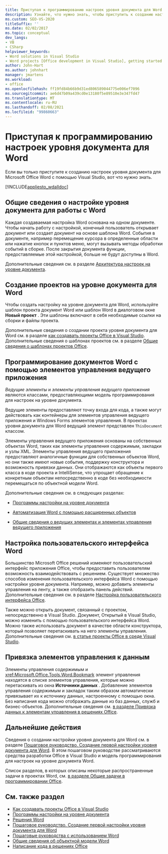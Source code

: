 ```yaml
---
title: Приступая к программированию настроек уровня документа для Word
description: Узнайте, что нужно знать, чтобы приступить к созданию настроек уровня документа для Microsoft Office Word с помощью Visual Studio.
ms.custom: SEO-VS-2020
titleSuffix: ''
ms.date: 02/02/2017
ms.topic: conceptual
dev_langs:
- VB
- CSharp
helpviewer_keywords:
- Word solutions in Visual Studio
- Word projects [Office development in Visual Studio], getting started
author: John-Hart
ms.author: johnhart
manager: jmartens
ms.workload:
- office
ms.openlocfilehash: ff19fd84b66b9d31ed806589044775e006ef7096
ms.sourcegitcommit: ae6d47b09a439cd0e13180f5e89510e3e347fd47
ms.translationtype: MT
ms.contentlocale: ru-RU
ms.lasthandoff: 02/08/2021
ms.locfileid: "99860663"
---
```

# <a name="get-started-programming-document-level-customizations-for-word"></a>Приступая к программированию настроек уровня документа для Word
  Если вы только приступите к созданию настроек уровня документа для Microsoft Office Word с помощью Visual Studio, вот что нужно знать.

 [!INCLUDE[appliesto_wdalldoc](../vsto/includes/appliesto-wdalldoc-md.md)]

## <a name="understand-how-document-level-customizations-for-word-work"></a>Общие сведения о настройке уровня документа для работы с Word
 Каждая создаваемая настройка Word основана на одном документе. Чтобы начать работу с настройкой, конечный пользователь открывает документ или создает документ на основе шаблона Word. События в документе, например перемещение курсора в определенные области или нажатие кнопок и пунктов меню, могут вызывать методы обработки событий в сборке. После закрытия документа функции, предоставляемые этой настройкой, больше не будут доступны в Word.

 Дополнительные сведения см. в разделе [Архитектура настроек на уровне документа](../vsto/architecture-of-document-level-customizations.md).

## <a name="create-document-level-projects-for-word"></a>Создание проектов на уровне документа для Word
 Чтобы создать настройку на уровне документа для Word, используйте шаблон проекта документ Word или шаблон Word в диалоговом окне **Новый проект** . Эти шаблоны включают в себя необходимые ссылки на сборки и файлы проекта.

 Дополнительные сведения о создании проекта уровня документа для Word см. в разделе [как создавать проекты Office в Visual Studio](../vsto/how-to-create-office-projects-in-visual-studio.md). Дополнительные сведения о шаблонах проектов см. в разделе [Общие сведения о шаблонах проектов Office](../vsto/office-project-templates-overview.md).

## <a name="program-word-documents-by-using-host-items-host-controls"></a>Программирование документов Word с помощью элементов управления ведущего приложения
 *Ведущие элементы* и *элементы управления ведущего приложения* являются классами, предоставляющими модель программирования для настроек на уровне документа.

 Ведущие элементы предоставляют точку входа для кода, а также могут действовать как контейнеры для элементов управления ведущего приложения и Windows Forms элементов управления. В проектах уровня документа для Word ведущий элемент представлен `ThisDocument` классом.

 Элементы управления ведущего приложения основаны на собственных объектах Word, таких как элементы управления содержимым, закладки и узлы XML. Элементы управления ведущего приложения предоставляют аналогичные функции для собственных объектов Word, но они также имеют новые события, поддержку конструктора и возможность привязки данных. Они отображаются как объекты первого класса в коде проекта и IntelliSense, что упрощает обращение к конкретным объектам непосредственно в коде без необходимости перемещаться по объектной модели Word.

 Дополнительные сведения см. в следующих разделах:

- [Программы настройки на уровне документа](../vsto/programming-document-level-customizations.md)

- [Автоматизация Word с помощью расширенных объектов](../vsto/automating-word-by-using-extended-objects.md)

- [Общие сведения о ведущих элементах и элементах управления ведущего приложения](../vsto/host-items-and-host-controls-overview.md)

## <a name="customize-the-user-interface-of-word"></a>Настройка пользовательского интерфейса Word
 Большинство Microsoft Office решений изменяют пользовательский интерфейс приложения Office, чтобы предоставить пользователям возможность взаимодействовать с решением. Существует множество способов изменения пользовательского интерфейса Word с помощью настройки уровня документа. Например, можно добавить элементы управления на ленту, а также отобразить панель действий. Дополнительные сведения см. в разделе [Настройка пользовательского интерфейса Office](../vsto/office-ui-customization.md).

 Также можно открыть документ, связанный с проектом, непосредственно в Visual Studio. Документ, Открытый в Visual Studio, можно изменить с помощью пользовательского интерфейса Word. Можно также использовать документ в качестве области конструктора, который позволяет перетаскивать на него элементы управления. Дополнительные сведения см. [в статье проекты Office в среде Visual Studio](../vsto/office-projects-in-the-visual-studio-environment.md).

## <a name="bind-controls-to-data"></a>Привязка элементов управления к данным
 Элементы управления содержимым и <xref:Microsoft.Office.Tools.Word.Bookmark> элемент управления находятся в списке элементов управления, которые можно перетаскивать из окна **Источники данных** . Добавление элементов управления содержимым и закладок таким образом автоматически привязывает их к источнику данных, настроенному с помощью окна. Без написания кода можно отображать данные из баз данных, служб и бизнес-объектов. Дополнительные сведения см. [в разделе Привязка данных к элементам управления в решениях Office](../vsto/binding-data-to-controls-in-office-solutions.md).

## <a name="next-steps"></a>Дальнейшие действия
 Сведения о создании настройки уровня документа для Word см. в разделе [Пошаговое руководство. Создание первой настройки уровня документа для Word](../vsto/walkthrough-creating-your-first-document-level-customization-for-word.md). В этом пошаговом руководстве рассматриваются средства разработки Office в Visual Studio и модель программирования для настроек на уровне документа Word.

 Список разделов, в которых описаны некоторые распространенные задачи в проектах Word, см. [в разделе Общие задачи в программировании Office](../vsto/common-tasks-in-office-programming.md).

## <a name="see-also"></a>См. также раздел
- [Как создавать проекты Office в Visual Studio](../vsto/how-to-create-office-projects-in-visual-studio.md)
- [Программы настройки на уровне документа](../vsto/programming-document-level-customizations.md)
- [Решения Word](../vsto/word-solutions.md)
- [Пошаговое руководство. Создание первой настройки уровня документа для Word](../vsto/walkthrough-creating-your-first-document-level-customization-for-word.md)
- [Пошаговые руководства с использованием Word](../vsto/walkthroughs-using-word.md)
- [Общие сведения об объектной модели Word](../vsto/word-object-model-overview.md)
- [Написание кода в решениях Office](../vsto/writing-code-in-office-solutions.md)
